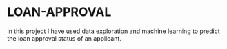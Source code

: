 # LOAN-APPROVAL
in this project I have used data exploration and machine learning to predict the loan approval status of an applicant.
